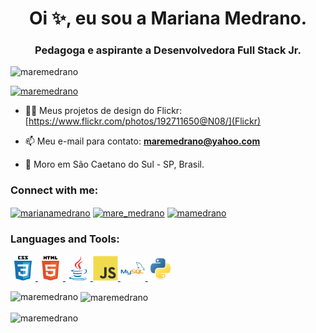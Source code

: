 <h1 align="center">Oi ✨, eu sou a Mariana Medrano.</h1>
<h3 align="center">Pedagoga e aspirante a Desenvolvedora Full Stack Jr.</h3>

<p align="left"> <img src="https://komarev.com/ghpvc/?username=maremedrano&label=Profile%20views&color=0e75b6&style=flat" alt="maremedrano" /> </p>

<p align="left"> <a href="https://github.com/ryo-ma/github-profile-trophy"><img src="https://github-profile-trophy.vercel.app/?username=maremedrano" alt="maremedrano" /></a> </p>

- 👨‍💻 Meus projetos de design do Flickr: [https://www.flickr.com/photos/192711650@N08/](Flickr)

- 📫 Meu e-mail para contato: **maremedrano@yahoo.com**

- 📍 Moro em São Caetano do Sul - SP, Brasil.

<h3 align="left">Connect with me:</h3>
<p align="left">
<a href="https://linkedin.com/in/marianamedrano" target="blank"><img align="center" src="https://raw.githubusercontent.com/rahuldkjain/github-profile-readme-generator/master/src/images/icons/Social/linked-in-alt.svg" alt="marianamedrano" height="30" width="40" /></a>
<a href="https://instagram.com/mare_medrano" target="blank"><img align="center" src="https://raw.githubusercontent.com/rahuldkjain/github-profile-readme-generator/master/src/images/icons/Social/instagram.svg" alt="mare_medrano" height="30" width="40" /></a>
<a href="https://www.behance.net/mamedrano" target="blank"><img align="center" src="https://raw.githubusercontent.com/rahuldkjain/github-profile-readme-generator/master/src/images/icons/Social/behance.svg" alt="mamedrano" height="30" width="40" /></a>
</p>

<h3 align="left">Languages and Tools:</h3>
<p align="left"> <a href="https://www.w3schools.com/css/" target="_blank" rel="noreferrer"> <img src="https://raw.githubusercontent.com/devicons/devicon/master/icons/css3/css3-original-wordmark.svg" alt="css3" width="40" height="40"/> </a> <a href="https://www.w3.org/html/" target="_blank" rel="noreferrer"> <img src="https://raw.githubusercontent.com/devicons/devicon/master/icons/html5/html5-original-wordmark.svg" alt="html5" width="40" height="40"/> </a> <a href="https://www.java.com" target="_blank" rel="noreferrer"> <img src="https://raw.githubusercontent.com/devicons/devicon/master/icons/java/java-original.svg" alt="java" width="40" height="40"/> </a> <a href="https://developer.mozilla.org/en-US/docs/Web/JavaScript" target="_blank" rel="noreferrer"> <img src="https://raw.githubusercontent.com/devicons/devicon/master/icons/javascript/javascript-original.svg" alt="javascript" width="40" height="40"/> </a> <a href="https://www.mysql.com/" target="_blank" rel="noreferrer"> <img src="https://raw.githubusercontent.com/devicons/devicon/master/icons/mysql/mysql-original-wordmark.svg" alt="mysql" width="40" height="40"/> </a> <a href="https://www.python.org" target="_blank" rel="noreferrer"> <img src="https://raw.githubusercontent.com/devicons/devicon/master/icons/python/python-original.svg" alt="python" width="40" height="40"/> </a> </p>

<p><img align="left" src="https://github-readme-stats.vercel.app/api/top-langs?username=maremedrano&show_icons=true&locale=en&layout=compact" alt="maremedrano" /></p>

<p>&nbsp;<img align="center" src="https://github-readme-stats.vercel.app/api?username=maremedrano&show_icons=true&locale=en" alt="maremedrano" /></p>

<p><img align="center" src="https://github-readme-streak-stats.herokuapp.com/?user=maremedrano&" alt="maremedrano" /></p>
